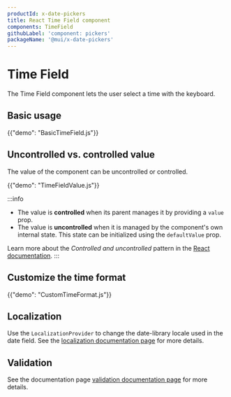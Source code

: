 ```yaml
---
productId: x-date-pickers
title: React Time Field component
components: TimeField
githubLabel: 'component: pickers'
packageName: '@mui/x-date-pickers'
---
```


# Time Field

<p class="description">The Time Field component lets the user select a time with the keyboard.</p>

## Basic usage

{{"demo": "BasicTimeField.js"}}

## Uncontrolled vs. controlled value

The value of the component can be uncontrolled or controlled.

{{"demo": "TimeFieldValue.js"}}

:::info

- The value is **controlled** when its parent manages it by providing a `value` prop.
- The value is **uncontrolled** when it is managed by the component's own internal state. This state can be initialized using the `defaultValue` prop.

Learn more about the _Controlled and uncontrolled_ pattern in the [React documentation](https://react.dev/learn/sharing-state-between-components#controlled-and-uncontrolled-components).
:::

## Customize the time format

{{"demo": "CustomTimeFormat.js"}}

## Localization

Use the `LocalizationProvider` to change the date-library locale used in the date field.
See the [localization documentation page](/x/react-date-pickers/localization/) for more details.

## Validation

See the documentation page [validation documentation page](/x/react-date-pickers/validation/) for more details.
